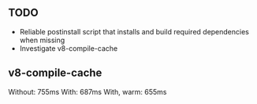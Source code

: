 
## TODO

 - Reliable postinstall script that installs and build required dependencies when missing
 - Investigate v8-compile-cache

## v8-compile-cache

Without: 755ms
With: 687ms
With, warm: 655ms
 